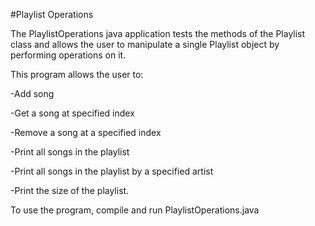 #Playlist Operations

The PlaylistOperations java application tests the methods of the Playlist
class and allows the user to manipulate a single Playlist object by
performing operations on it. 

This program allows the user to:

-Add song

-Get a song at specified index

-Remove a song at a specified index

-Print all songs in the playlist

-Print all songs in the playlist by a specified artist

-Print the size of the playlist. 

To use the program, compile and run PlaylistOperations.java
